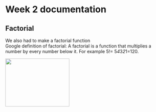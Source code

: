 # Week 2 documentation

## Factorial
We also had to make a factorial function  
Google definition of factorial: A factorial is a function that multiplies a number by every number below it. For example 5!= 5*4*3*2*1=120.

<img src="https://user-images.githubusercontent.com/89225478/161346763-ce2642c4-5837-46ee-af6e-cd3cf9641b67.png" width="200" height="150">

